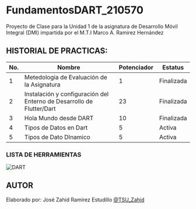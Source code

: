 # FundamentosDART_210570

Proyecto de Clase para la Unidad 1 de la asignatura de Desarrollo Móvil Integral (DMI) impartida por el M.T.I Marco A. Ramirez Hernández

## HISTORIAL DE PRACTICAS: 
|No. |Nombre|Potenciador|Estatus
|--|--|--|--|
|1|Metedologia de Evaluación de la Asignatura|1|Finalizada|
|2|Instalación y configuración del Enterno de Desarrollo de Flutter/Dart|23|Finalizada|
|3|Hola Mundo desde DART|10|Finalizada|
|4|Tipos de Datos en Dart|5|Activa|
|5|Tipos de Dato DInamico|5|Activa|


### LISTA DE HERRAMIENTAS
![DART](https://img.shields.io/badge/Dart-0175C2?style=for-the-badge&logo=dart&logoColor=white)

## AUTOR 
Elaborado por: José Zahid Ramirez Estudillo [@TSU_Zahid](https://github.com/NoviodeAme)
